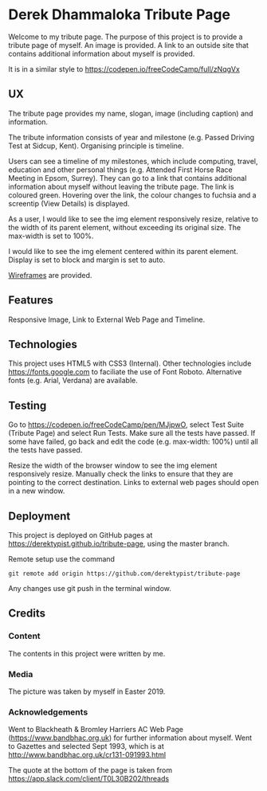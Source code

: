 # Derek Dhammaloka Tribute Page

Welcome to my tribute page.  The purpose of this project is to provide a tribute page of myself.  An image is provided.  A link to an outside site
that contains additional information about myself is provided.

It is in a similar style to https://codepen.io/freeCodeCamp/full/zNqgVx

## UX

The tribute page provides my name, slogan, image (including caption) and information.

The tribute information consists of year and milestone (e.g. Passed Driving Test at Sidcup, Kent).  Organising principle is timeline.

Users can see a timeline of my milestones, which include computing, travel, education and other personal things (e.g. Attended First Horse Race Meeting in Epsom, Surrey).
They can go to a link that contains additional information about myself without leaving the tribute page.  The link is coloured green.  Hovering over the link, the colour
changes to fuchsia and a screentip (View Details) is displayed.

As a user, I would like to see the img element responsively resize, relative to the width of its parent element, without exceeding its original size.
The max-width is set to 100%.

I would like to see the img element centered within its parent element.  Display is set to block and margin is set to auto.

[Wireframes](wireframes/wireframe-tribute-page.png) are provided.

## Features

Responsive Image, Link to External Web Page and Timeline.

## Technologies

This project uses HTML5 with CSS3 (Internal).  Other technologies include https://fonts.google.com to faciliate the use of Font Roboto.  Alternative fonts
(e.g. Arial, Verdana) are available.


## Testing

Go to https://codepen.io/freeCodeCamp/pen/MJjpwO, select Test Suite (Tribute Page) and select Run Tests.  Make sure all the tests have passed.
If some have failed, go back and edit the code (e.g. max-width: 100%) until all the tests have passed.

Resize the width of the browser window to see the img element responsively resize.  Manually check the links to ensure that they are pointing to the correct
destination.  Links to external web pages should open in a new window.

## Deployment

This project is deployed on GitHub pages at https://derektypist.github.io/tribute-page, using the master branch.

Remote setup use the command

    git remote add origin https://github.com/derektypist/tribute-page

Any changes use git push in the terminal window.

## Credits

### Content

The contents in this project were written by me.

### Media

The picture was taken by myself in Easter 2019.

### Acknowledgements

Went to Blackheath & Bromley Harriers AC Web Page (https://www.bandbhac.org.uk) for further information about myself.  Went to Gazettes and
selected Sept 1993, which is at http://www.bandbhac.org.uk/cr131-091993.html

The quote at the bottom of the page is taken from https://app.slack.com/client/T0L30B202/threads
